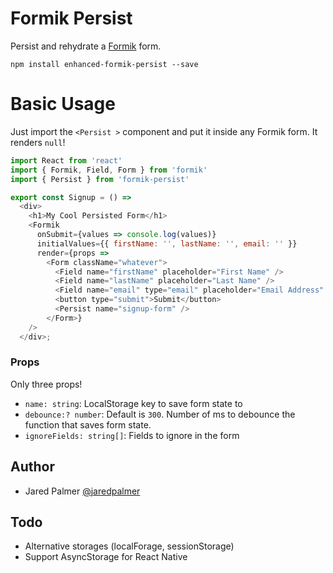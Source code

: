 # Formik Persist

Persist and rehydrate a [Formik](https://github.com/jaredpalmer/formik) form.

```
npm install enhanced-formik-persist --save
```

# Basic Usage

Just import the `<Persist >` component and put it inside any Formik form. It renders `null`!

```js
import React from 'react'
import { Formik, Field, Form } from 'formik'
import { Persist } from 'formik-persist'

export const Signup = () =>
  <div>
    <h1>My Cool Persisted Form</h1>
    <Formik
      onSubmit={values => console.log(values)}
      initialValues={{ firstName: '', lastName: '', email: '' }}
      render={props =>
        <Form className="whatever">
          <Field name="firstName" placeholder="First Name" />
          <Field name="lastName" placeholder="Last Name" />
          <Field name="email" type="email" placeholder="Email Address" />
          <button type="submit">Submit</button>
          <Persist name="signup-form" />
        </Form>}
    />
  </div>;
```

### Props

Only three props! 

- `name: string`: LocalStorage key to save form state to
- `debounce:? number`: Default is `300`. Number of ms to debounce the function that saves form state.
- `ignoreFields: string[]`: Fields to ignore in the form


## Author

- Jared Palmer [@jaredpalmer](https://twitter.com/jaredpalmer)


## Todo

- Alternative storages (localForage, sessionStorage)
- Support AsyncStorage for React Native
